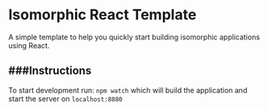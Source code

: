 # Isomorphic React Template

A simple template to help you quickly start building isomorphic applications using React.

###Instructions
--

To start development run: ```npm watch``` which will build the application and start the server on ```localhost:8080```


